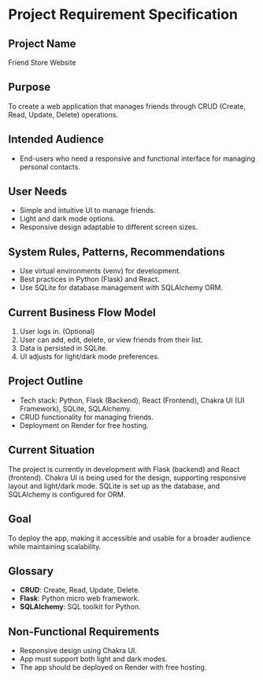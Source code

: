 # Project Requirement Specification

## Project Name
Friend Store Website

## Purpose
To create a web application that manages friends through CRUD (Create, Read, Update, Delete) operations.

## Intended Audience
- End-users who need a responsive and functional interface for managing personal contacts.

## User Needs
- Simple and intuitive UI to manage friends.
- Light and dark mode options.
- Responsive design adaptable to different screen sizes.

## System Rules, Patterns, Recommendations
- Use virtual environments (venv) for development.
- Best practices in Python (Flask) and React.
- Use SQLite for database management with SQLAlchemy ORM.

## Current Business Flow Model
1. User logs in. (Optional)
2. User can add, edit, delete, or view friends from their list.
3. Data is persisted in SQLite.
4. UI adjusts for light/dark mode preferences.

## Project Outline
- Tech stack: Python, Flask (Backend), React (Frontend), Chakra UI (UI Framework), SQLite, SQLAlchemy.
- CRUD functionality for managing friends.
- Deployment on Render for free hosting.

## Current Situation
The project is currently in development with Flask (backend) and React (frontend). Chakra UI is being used for the design, supporting responsive layout and light/dark mode. SQLite is set up as the database, and SQLAlchemy is configured for ORM.

## Goal
To deploy the app, making it accessible and usable for a broader audience while maintaining scalability.

## Glossary
- **CRUD**: Create, Read, Update, Delete.
- **Flask**: Python micro web framework.
- **SQLAlchemy**: SQL toolkit for Python.

## Non-Functional Requirements
- Responsive design using Chakra UI.
- App must support both light and dark modes.
- The app should be deployed on Render with free hosting.

